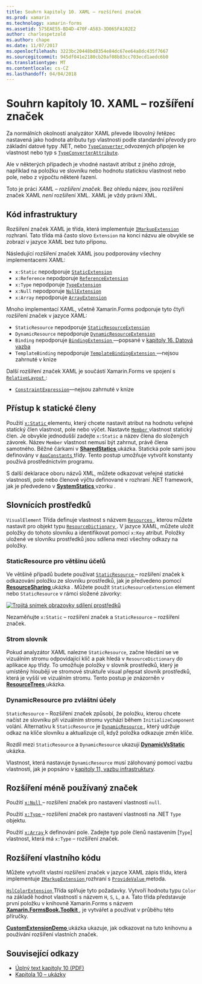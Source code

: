 ```yaml
---
title: Souhrn kapitoly 10. XAML – rozšíření značek
ms.prod: xamarin
ms.technology: xamarin-forms
ms.assetid: 575EAE55-BD4D-470F-A583-3D065FA102E2
author: charlespetzold
ms.author: chape
ms.date: 11/07/2017
ms.openlocfilehash: 3223bc20448bd8354e84dc67ee64a8dc435f7667
ms.sourcegitcommit: 945df041e2180cb20af08b83cc703ecd1aedc6b0
ms.translationtype: MT
ms.contentlocale: cs-CZ
ms.lasthandoff: 04/04/2018
---
```

# <a name="summary-of-chapter-10-xaml-markup-extensions"></a>Souhrn kapitoly 10. XAML – rozšíření značek

Za normálních okolností analyzátor XAML převede libovolný řetězec nastavená jako hodnota atributu typ vlastnosti podle standardní převody pro základní datové typy .NET, nebo [ `TypeConverter` ](https://developer.xamarin.com/api/type/Xamarin.Forms.TypeConverter/) odvozených připojen ke vlastnost nebo typ s [`TypeConverterAttribute`](https://developer.xamarin.com/api/type/Xamarin.Forms.TypeConverterAttribute/).

Ale v některých případech je vhodné nastavit atribut z jiného zdroje, například na položku ve slovníku nebo hodnotu statickou vlastnost nebo pole, nebo z výpočtu některé řazení.

Toto je práci *XAML – rozšíření značek*. Bez ohledu název, jsou rozšíření značek XAML *není* rozšíření XML. XAML je vždy právní XML.

## <a name="the-code-infrastructure"></a>Kód infrastruktury

Rozšíření značek XAML je třída, která implementuje [ `IMarkupExtension` ](https://developer.xamarin.com/api/type/Xamarin.Forms.Xaml.IMarkupExtension/) rozhraní. Tato třída má často slovo `Extension` na konci názvu ale obvykle se zobrazí v jazyce XAML bez tuto příponu.

Následující rozšíření značek XAML jsou podporovány všechny implementacemi XAML:

- `x:Static` nepodporuje [`StaticExtension`](https://developer.xamarin.com/api/type/Xamarin.Forms.Xaml.StaticExtension/)
- `x:Reference` nepodporuje [`ReferenceExtension`](https://developer.xamarin.com/api/type/Xamarin.Forms.Xaml.ReferenceExtension/)
- `x:Type` nepodporuje [`TypeExtension`](https://developer.xamarin.com/api/type/Xamarin.Forms.Xaml.TypeExtension/)
- `x:Null` nepodporuje [`NullExtension`](https://developer.xamarin.com/api/type/Xamarin.Forms.Xaml.NullExtension/)
- `x:Array` nepodporuje [`ArrayExtension`](https://developer.xamarin.com/api/type/Xamarin.Forms.Xaml.ArrayExtension/)

Mnoho implementací XAML, včetně Xamarin.Forms podporuje tyto čtyři rozšíření značek v jazyce XAML:

- `StaticResource` nepodporuje [`StaticResourceExtension`](https://developer.xamarin.com/api/type/Xamarin.Forms.Xaml.StaticResourceExtension/)
- `DynamicResource` nepodporuje [`DynamicResourceExtension`](https://developer.xamarin.com/api/type/Xamarin.Forms.Xaml.DynamicResourceExtension/)
- `Binding` nepodporuje [ `BindingExtension` ](https://developer.xamarin.com/api/type/Xamarin.Forms.Xaml.BindingExtension/) &mdash;popsané v [kapitoly 16. Datová vazba](#chapter16)
- `TemplateBinding` nepodporuje [ `TemplateBindingExtension` ](https://developer.xamarin.com/api/type/Xamarin.Forms.Xaml.TemplateBindingExtension/) &mdash;nejsou zahrnuté v knize

Další rozšíření značek XAML je součástí Xamarin.Forms ve spojení s [ `RelativeLayout` ](https://developer.xamarin.com/api/type/Xamarin.Forms.RelativeLayout/):

- [`ConstraintExpression`](https://developer.xamarin.com/api/type/Xamarin.Forms.ConstraintExpression/)&mdash;nejsou zahrnuté v knize

## <a name="accessing-static-members"></a>Přístup k statické členy

Použití [ `x:Static` ](https://developer.xamarin.com/api/type/Xamarin.Forms.Xaml.StaticExtension/) elementu, který chcete nastavit atribut na hodnotu veřejné statický člen vlastnost, pole nebo výčet. Nastavte [ `Member` ](https://developer.xamarin.com/api/property/Xamarin.Forms.Xaml.StaticExtension.Member/) vlastnost statický člen. Je obvykle jednodušší zadejte `x:Static` a název člena do složených závorek. Název `Member` vlastnost nemusí být zahrnut, právě člena samotného. Běžné čárkami v [ **SharedStatics** ](https://github.com/xamarin/xamarin-forms-book-samples/tree/master/Chapter10/SharedStatics) ukázka. Statická pole sami jsou definovány v [ `AppConstants` ](https://github.com/xamarin/xamarin-forms-book-samples/blob/master/Chapter10/SharedStatics/SharedStatics/SharedStatics/AppConstants.cs) třídy. Tento postup umožňuje vytvořit konstanty používá prostřednictvím programu.

S další deklarace oboru názvů XML, můžete odkazovat veřejné statické vlastnosti, pole nebo členové výčtu definované v rozhraní .NET framework, jak je předvedeno v [ **SystemStatics** ](https://github.com/xamarin/xamarin-forms-book-samples/tree/master/Chapter10/SystemStatics) vzorku .

## <a name="resource-dictionaries"></a>Slovnících prostředků

`VisualElement` Třída definuje vlastnost s názvem [ `Resources` ](https://developer.xamarin.com/api/property/Xamarin.Forms.VisualElement.Resources/) , kterou můžete nastavit pro objekt typu [ `ResourceDictionary` ](https://developer.xamarin.com/api/type/Xamarin.Forms.ResourceDictionary/). V jazyce XAML, můžete uložit položky do tohoto slovníku a identifikovat pomocí `x:Key` atribut. Položky uložené ve slovníku prostředků jsou sdílena mezi všechny odkazy na položky.

### <a name="staticresource-for-most-purposes"></a>StaticResource pro většinu účelů

Ve většině případů budete používat [ `StaticResource` ](https://developer.xamarin.com/api/type/Xamarin.Forms.Xaml.StaticResourceExtension/) – rozšíření značek k odkazování položku ze slovníku prostředků, jak je předvedeno pomocí [ **ResourceSharing** ](https://github.com/xamarin/xamarin-forms-book-samples/tree/master/Chapter10/ResourceSharing) ukázka . Můžete použít `StaticResourceExtension` element nebo `StaticResource` v rámci složené závorky:

[![Trojitá snímek obrazovky sdílení prostředků](images/ch10fg03-small.png "sdílení prostředků")](images/ch10fg03-large.png#lightbox "sdílení prostředků")

Nezaměňujte `x:Static` – rozšíření značek a `StaticResource` – rozšíření značek.

### <a name="a-tree-of-dictionaries"></a>Strom slovník

Pokud analyzátor XAML nalezne `StaticResource`, začne hledání se ve vizuálním stromu odpovídající klíč a pak hledá v `ResourceDictionary` do aplikace `App` třídy. To umožňuje položky v slovník prostředků, který je umístěný hlouběji ve stromové struktuře visual přepsat slovník prostředků, která je vyšší ve vizuálním stromu. Tento postup je znázorněn v [ **ResourceTrees** ](https://github.com/xamarin/xamarin-forms-book-samples/tree/master/Chapter10/ResourceTrees) ukázka.

### <a name="dynamicresource-for-special-purposes"></a>DynamicResource pro zvláštní účely

`StaticResource` – Rozšíření značek způsobí, že položku, kterou chcete načíst ze slovníku při vizuálním stromu vychází během `InitializeComponent` volání. Alternativu k `StaticResource` je [ `DynamicResource` ](https://developer.xamarin.com/api/type/Xamarin.Forms.Xaml.DynamicResourceExtension/), který udržuje odkaz na klíče slovníku a aktualizuje cíl, když položka odkazuje změn klíče.

Rozdíl mezi `StaticResource` a `DynamicResource` ukazují [ **DynamicVsStatic** ](https://github.com/xamarin/xamarin-forms-book-samples/tree/master/Chapter10/DynamicVsStatic) ukázka.

Vlastnost, která nastavuje `DynamicResource` musí zálohovaný pomocí vazbu vlastnosti, jak je popsáno v [kapitoly 11, vazbu infrastruktury](chapter11.md).

## <a name="lesser-used-markup-extensions"></a>Rozšíření méně používaný značek

Použití [ `x:Null` ](https://developer.xamarin.com/api/type/Xamarin.Forms.Xaml.NullExtension/) – rozšíření značek pro nastavení vlastnosti `null`.

Použití [ `x:Type` ](https://developer.xamarin.com/api/type/Xamarin.Forms.Xaml.TypeExtension/) – rozšíření značek pro nastavení vlastnosti na .NET `Type` objektu.

Použití [ `x:Array` ](https://developer.xamarin.com/api/type/Xamarin.Forms.Xaml.ArrayExtension/) k definování pole. Zadejte typ pole členů nastavením [`Type`] vlastnost, která má `x:Type` – rozšíření značek.

## <a name="a-custom-markup-extension"></a>Rozšíření vlastního kódu

Můžete vytvořit vlastní rozšíření značek v jazyce XAML zápis třídu, která implementuje [ `IMarkupExtension` ](https://developer.xamarin.com/api/type/Xamarin.Forms.Xaml.IMarkupExtension/) rozhraní s [ `ProvideValue` ](https://developer.xamarin.com/api/member/Xamarin.Forms.Xaml.IMarkupExtension.ProvideValue/p/System.IServiceProvider/) metoda.

[ `HslColorExtension` ](https://github.com/xamarin/xamarin-forms-book-samples/blob/master/Libraries/Xamarin.FormsBook.Toolkit/Xamarin.FormsBook.Toolkit/HslColorExtension.cs) Třída splňuje tyto požadavky. Vytvoří hodnotu typu `Color` na základě hodnot vlastností s názvem `H`, `S`, `L`, a `A`. Tato třída představuje první položku v knihovně Xamarin.Forms s názvem [ **Xamarin.FormsBook.Toolkit** ](https://github.com/xamarin/xamarin-forms-book-samples/tree/master/Libraries/Xamarin.FormsBook.Toolkit) , je vytvářet a používat v průběhu této příručky.

[ **CustomExtensionDemo** ](https://github.com/xamarin/xamarin-forms-book-samples/tree/master/Chapter10/CustomExtensionDemo) ukázka ukazuje, jak odkazovat na tuto knihovnu a používání rozšíření vlastních značek.



## <a name="related-links"></a>Související odkazy

- [Úplný text kapitoly 10 (PDF)](https://download.xamarin.com/developer/xamarin-forms-book/XamarinFormsBook-Ch10-Apr2016.pdf)
- [Kapitola 10 – ukázky](https://github.com/xamarin/xamarin-forms-book-samples/tree/master/Chapter10)
